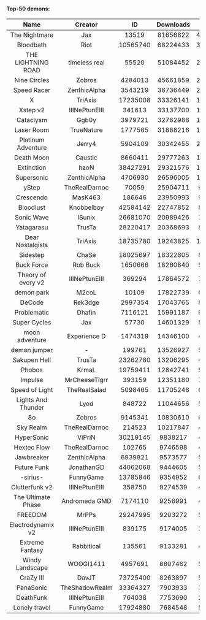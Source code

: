 #### Top-50 demons:

| Name | Creator | ID | Downloads | Likes |
|:---:|:---:|:---:|:---:|:---:|
| The Nightmare | Jax | 13519 | 81656822 | 4628363
| Bloodbath | Riot | 10565740 | 68224433 | 3412352
| THE LIGHTNING ROAD | timeless real | 55520 | 51084452 | 2644709
| Nine Circles | Zobros | 4284013 | 45661859 | 2605609
| Speed Racer | ZenthicAlpha | 3543219 | 36736449 | 2032779
| X | TriAxis | 17235008 | 33326141 | 1815001
| Xstep v2 | IIINePtunEIII | 341613 | 33137700 | 1400459
| Cataclysm | Ggb0y | 3979721 | 32762988 | 1139933
| Laser Room | TrueNature | 1777565 | 31888216 | 1114731
| Platinum Adventure | Jerry4 | 5904109 | 30342455 | 2085153
| Death Moon  | Caustic | 8660411 | 29777263 | 1613031
| Extinction | haoN | 38427291 | 29321576 | 1108193
| Supersonic | ZenthicAlpha | 4706930 | 26596005 | 1338256
| yStep | TheRealDarnoc | 70059 | 25904711 | 979782
| Crescendo | MasK463 | 186646 | 23950993 | 938015
| Bloodlust | Knobbelboy | 42584142 | 22747852 | 811428
| Sonic Wave | lSunix | 26681070 | 20989426 | 726593
| Yatagarasu  | TrusTa | 28220417 | 20368693 | 859107
| Dear Nostalgists | TriAxis | 18735780 | 19243825 | 1131401
| Sidestep | ChaSe | 18025697 | 18322605 | 866750
| Buck Force | Rob Buck | 1650666 | 18260840 | 546603
| Theory of every v2 | IIINePtunEIII | 369294 | 17864572 | 724579
| demon park | M2coL | 10109 | 17822739 | 681203
| DeCode | Rek3dge | 2997354 | 17043765 | 882608
| Problematic | Dhafin | 7116121 | 15991187 | 935419
| Super Cycles | Jax | 57730 | 14601329 | 598708
| moon adventure | Experience D | 1474319 | 14346100 | 467915
| demon jumper | - | 199761 | 13526927 | 552503
| Sakupen Hell | TrusTa | 23262780 | 13206295 | 449611
| Phobos | KrmaL | 19759411 | 12842741 | 517932
| Impulse | MrCheeseTigrr | 393159 | 12351180 | 722791
| Speed of Light | TheRealSalad | 5098465 | 11705248 | 649922
| Lights And Thunder | Lyod | 848722 | 11044656 | 582804
| 8o | Zobros | 9145341 | 10830610 | 628884
| Sky Realm | TheRealDarnoc | 214523 | 10217847 | 478350
| HyperSonic | ViPriN | 30219145 | 9838217 | 431376
| Hextec Flow | TheRealDarnoc | 102765 | 9746598 | 492926
| Jawbreaker | ZenthicAlpha | 6939821 | 9573577 | 581795
| Future Funk | JonathanGD | 44062068 | 9444605 | 502283
| -sirius- | FunnyGame | 13785846 | 9354952 | 644368
| Clutterfunk v2 | IIINePtunEIII | 358750 | 9274539 | 433409
| The Ultimate Phase | Andromeda GMD | 7174110 | 9256991 | 419923
| FREEDOM | MrPPs | 29247995 | 9203272 | 530035
| Electrodynamix v2 | IIINePtunEIII | 839175 | 9174005 | 378499
| Extreme Fantasy | Rabbitical | 135561 | 9133281 | 410598
| Windy Landscape | WOOGI1411 | 4957691 | 8807462 | 571170
| CraZy III | DavJT | 73725400 | 8263897 | 508317
| PanaSonic | TheShadowRealm | 33364327 | 7903933 | 380539
| DeathFunk | IIINePtunEIII | 764038 | 7753690 | 244040
| Lonely travel | FunnyGame | 17924880 | 7684548 | 558513
